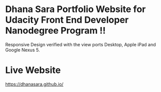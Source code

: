 

# Dhana Sara Portfolio Website for Udacity Front End Developer Nanodegree Program !!

Responsive Design verified with the view ports Desktop, Apple iPad and Google Nexus 5.

# Live Website
https://dhanasara.github.io/
